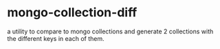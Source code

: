 # mongo-collection-diff

a utility to compare to mongo collections and generate 2 collections with the different keys in each of them. 
